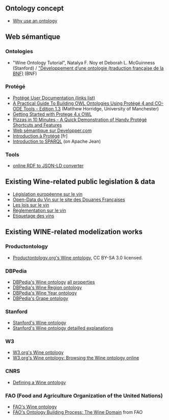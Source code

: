 

## Ontology concept

- [Why use an ontology](http://www.ksl.stanford.edu/projects/wine/explanation.html#why)

## Web sémantique


### Ontologies

- "Wine Ontology Tutorial", Natalya F. Noy et Deborah L. McGuinness (Stanford) / ["Développement d’une ontologie (traduction française de la BNF)](http://www.bnf.fr/documents/no-DevOnto.pdf) (BNF)


### Protégé

- [Protégé User Documentation (links list)](http://protegewiki.stanford.edu/wiki/Protege4UserDocs)
- [A Practical Guide To Building OWL Ontologies Using Protégé 4 and CO-ODE Tools - Edition 1.3](http://mowl-power.cs.man.ac.uk/protegeowltutorial/resources/ProtegeOWLTutorialP4_v1_3.pdf) (Matthew Horridge, University of Manchester)
- [Getting Started with Protege 4.x OWL](http://protegewiki.stanford.edu/wiki/Protege4GettingStarted)
- [Pizzas in 10 Minutes - A Quick Demonstration of Handy Protégé Shortcuts and Features](http://protegewiki.stanford.edu/wiki/Protege4Pizzas10Minutes)
- [Web sémantique sur Developper.com](http://jplu.developpez.com/)
- [Introduction à Protégé](http://inf6070.teluq.ca/ressources/introduction-a-protege/) [fr]
- [Introduction to SPARQL](https://jena.apache.org/tutorials/) (on Apache Jean)

### Tools

- [online RDF to JSON-LD converter](http://rdf-translator.appspot.com/)

## Existing Wine-related public legislation & data

- [Législation européenne sur le vin](http://ec.europa.eu/agriculture/markets/wine/leg/index_fr.htm)
- [Open-Data du Vin sur le site des Douanes Françaises](http://www.douane.gouv.fr/contact-et-assistance/recherche-datadouane?rechercheDD=vin)
- [Les lois sur le vin](http://fr.morethanorganic.com/lois-sur-le-vin)
- [Réglementation sur le vin](http://www.vindefrance-cepages.org/fr/reglementations.php)
- [Etiquetage des vins](http://www.economie.gouv.fr/dgccrf/Publications/Vie-pratique/Fiches-pratiques/Etiquetage-des-vins)

## Existing WINE-related modelization works

### Productontology

- [Productontology.org's Wine ontology](http://www.productontology.org/doc/Wine), CC BY-SA 3.0 licensed.

### DBPedia

- [DBPedia's Wine ontology](http://dbpedia.org/ontology/Wine) [all properties](http://mappings.dbpedia.org/server/ontology/classes/Wine)
- [DBPedia's Wine Region ontology](http://dbpedia.org/ontology/WineRegion)
- [DBPedia's Wine Year ontology](http://dbpedia.org/ontology/wineYear)
- [DBPedia's Grape ontology](http://dbpedia.org/ontology/Grape)

### Stanford

- [Stanford's Wine ontology](http://www.daml.org/ontologies/76)
- [Stanford's Wine ontology detailled explanations](http://www.ksl.stanford.edu/projects/wine/explanation.html#ontology)

### W3

- [W3.org's Wine ontology](http://www.w3.org/TR/owl-guide/wine.rdf)
- [W3.org's Wine ontology: Browsing the Wine ontology online](http://jowl.ontologyonline.org/jOWLBrowser.html)

### CNRS
- [Defining a Wine ontology](http://liris.cnrs.fr/alain.mille/enseignements/Ecole_Centrale/What%20is%20an%20ontology%20and%20why%20we%20need%20it.htm)

### FAO (Food and Agriculture Organization of the United Nations)

- [FAO's Wine ontology](http://ftp.fao.org/gi/gil/gilws/aims/publications/workshops/AOS_6/ppt/6_Ontology_Wine.pdf)
- [FAO's Ontology Building Process: The Wine Domain]() from FAO

